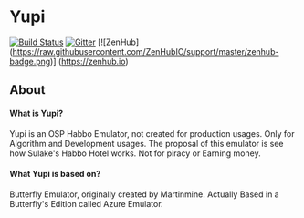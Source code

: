 # Yupi

[![Build Status](https://travis-ci.org/sant0ro/Yupi.svg?branch=master)](https://travis-ci.org/sant0ro/Yupi) [![Gitter](https://badges.gitter.im/sant0ro/Yupi.svg)](https://gitter.im/sant0ro/Yupi?utm_source=badge&utm_medium=badge&utm_campaign=pr-badge) [![ZenHub] (https://raw.githubusercontent.com/ZenHubIO/support/master/zenhub-badge.png)] (https://zenhub.io)

## About

#### What is Yupi?
Yupi is an OSP Habbo Emulator, not created for production usages. Only for Algorithm and Development usages. The proposal of this emulator is see how Sulake's Habbo Hotel works. Not for piracy or Earning money.

#### What Yupi is based on?
Butterfly Emulator, originally created by Martinmine. Actually Based in a Butterfly's Edition called Azure Emulator.

